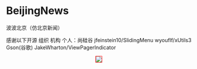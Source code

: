 # BeijingNews
波波北京（仿北京新闻）

感谢以下开源 组织 机构 个人：尚硅谷 jfeinstein10/SlidingMenu wyouflf/xUtils3 Gson(谷歌)  JakeWharton/ViewPagerIndicator


<div align="center">
<img src="https://github.com/leonInShanghai/BeijingNews/blob/master/app/src/main/res/drawable-hdpi/splash_sheep_newyear.png?raw=true"
style="border: 1px solid #ff0000;"/>
<div />